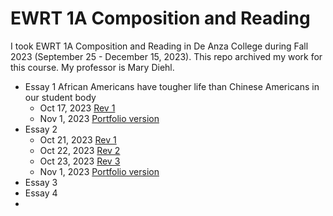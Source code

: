 # EWRT 1A Composition and Reading
I took EWRT 1A Composition and Reading in De Anza College during Fall 2023 (September 25 - December 15, 2023). This repo archived my work for this course.
My professor is Mary Diehl.
* Essay 1 African Americans have tougher life than Chinese Americans in our student body
  * Oct 17, 2023 [Rev 1](EWRT%201A%20Essay%201.pdf)
  * Nov 1, 2023 [Portfolio version](EWRT%201A%20Essay%201-Portfolio.pdf)
* Essay 2
  * Oct 21, 2023 [Rev 1](EWRT%201A%20Essay%202.pdf)
  * Oct 22, 2023 [Rev 2](EWRT%201A%20Essay%202-v2.pdf)
  * Oct 23, 2023 [Rev 3](EWRT%201A%20Essay%202-Portfolio.pdf)
  * Nov 1, 2023 [Portfolio version](EWRT%201A%20Essay%202-Portfolio.pdf)
* Essay 3
* Essay 4 
* 
